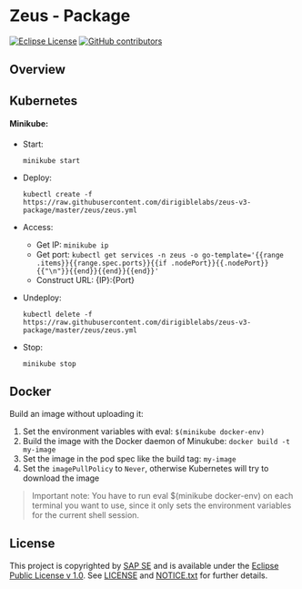 # Zeus - Package

[![Eclipse License](http://img.shields.io/badge/license-Eclipse-brightgreen.svg)](LICENSE)
[![GitHub contributors](https://img.shields.io/github/contributors/dirigiblelabs/zeus-v3-package.svg)](https://github.com/dirigiblelabs/zeus-v3-package/graphs/contributors)


## Overview

## Kubernetes

#### Minikube:

- Start: 
  
  `minikube start`

- Deploy:

  `kubectl create -f https://raw.githubusercontent.com/dirigiblelabs/zeus-v3-package/master/zeus/zeus.yml`

- Access:

  - Get IP: `minikube ip`
  - Get port: `kubectl get services -n zeus -o go-template='{{range .items}}{{range.spec.ports}}{{if .nodePort}}{{.nodePort}}{{"\n"}}{{end}}{{end}}{{end}}'`
  - Construct URL: {IP}:{Port}

- Undeploy:

  `kubectl delete -f https://raw.githubusercontent.com/dirigiblelabs/zeus-v3-package/master/zeus/zeus.yml`

- Stop:

  `minikube stop`

## Docker
Build an image without uploading it:

1. Set the environment variables with eval: `$(minikube docker-env)`
2. Build the image with the Docker daemon of Minukube: `docker build -t my-image`
3. Set the image in the pod spec like the build tag: `my-image`
4. Set the `imagePullPolicy` to `Never`, otherwise Kubernetes will try to download the image

> Important note: You have to run eval $(minikube docker-env) on each terminal you want to use, since it only sets the environment variables for the current shell session.



## License

This project is copyrighted by [SAP SE](http://www.sap.com/) and is available under the [Eclipse Public License v 1.0](https://www.eclipse.org/legal/epl-v10.html). See [LICENSE](LICENSE) and [NOTICE.txt](NOTICE.txt) for further details.

